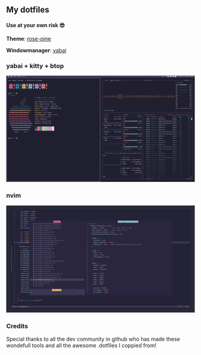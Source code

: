 ## My dotfiles
#### Use at your own risk 😎

**Theme**: [rose-pine](https://rosepinetheme.com/)

**Windowmanager**: [yabai](https://github.com/koekeishiya/yabai)

### yabai + kitty + btop
![screenshot](shots/desktop.png)

### nvim
![screenshot](shots/nvim.png)

### Credits
Special thanks to all the dev community in github who has made these wondefull tools and all the awesome .dotfiles I coppied from!
